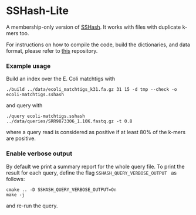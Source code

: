 SSHash-Lite
===========

A membership-only version of [SSHash](https://github.com/jermp/sshash). It works with files with duplicate k-mers too.

For instructions on how to compile the code,
build the dictionaries, and data format, please refer to [this](https://github.com/jermp/sshash) repository.

### Example usage

Build an index over the E. Coli matchtigs with

	./build ../data/ecoli_matchtigs_k31.fa.gz 31 15 -d tmp --check -o ecoli-matchtigs.sshash

and query with

	./query ecoli-matchtigs.sshash ../data/queries/SRR9873306_1.10K.fastq.gz -t 0.8

where a query read is considered as positive if at least 80% of the k-mers are positive.

### Enable verbose output

By default we print a summary report for the whole query file.
To print the result for each query, define the flag `SSHASH_QUERY_VERBOSE_OUTPUT ` as follows:

	cmake .. -D SSHASH_QUERY_VERBOSE_OUTPUT=On
	make -j
    
and re-run the query.
